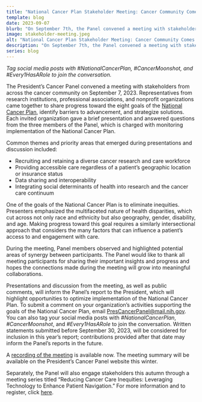 ```yaml
---
title: "National Cancer Plan Stakeholder Meeting: Cancer Community Comes Together to Share Ideas for Progress"
template: blog
date: 2023-09-07
blurb: "On September 7th, the Panel convened a meeting with stakeholders from across the cancer community to highlight progress towards the National Cancer Plan’s goals and discuss opportunities for improvement. Check out our latest blog for a meeting recap and learn more about the Panel’s next steps."
image: stakeholder-meeting.jpeg
alt: "National Cancer Plan Stakeholder Meeting: Cancer Community Comes Together to Share Ideas for Progress"
description: "On September 7th, the Panel convened a meeting with stakeholders from across the cancer community to highlight progress towards the National Cancer Plan’s goals and discuss opportunities for improvement. Check out our latest blog for a meeting recap and learn more about the Panel’s next steps."
series: blog
---
```

<div>
<image-with-class
	className="float-right"
	imagewidth="45%"
	src="stakeholder-meeting.jpeg"
	alt="It has been remarkable to see what achievements we can make when our communities step up and lead together.  - Dr. Elizabeth M. Jafee, Panel Chair">
</image-with-class>
</div>

*Tag social media posts with #NationalCancerPlan, #CancerMoonshot, and #Every1HasARole to join the conversation.*

The President’s Cancer Panel convened a meeting with stakeholders from across the cancer community on September 7, 2023. Representatives from research institutions, professional associations, and nonprofit organizations came together to share progress toward the eight goals of the [National Cancer Plan](https://nationalcancerplan.cancer.gov/), identify barriers to advancement, and strategize solutions. Each invited organization gave a brief presentation and answered questions from the three members of the Panel, which is charged with monitoring implementation of the National Cancer Plan.

Common themes and priority areas that emerged during presentations and discussion included:
-	Recruiting and retaining a diverse cancer research and care workforce
-	Providing accessible care regardless of a patient’s geographic location or insurance status
-	Data sharing and interoperability
-	Integrating social determinants of health into research and the cancer care continuum

One of the goals of the National Cancer Plan is to eliminate inequities. Presenters emphasized the multifaceted nature of health disparities, which cut across not only race and ethnicity but also geography, gender, disability, and age. Making progress toward this goal requires a similarly intersectional approach that considers the many factors that can influence a patient’s access to and engagement with care.

During the meeting, Panel members observed and highlighted potential areas of synergy between participants. The Panel would like to thank all meeting participants for sharing their important insights and progress and hopes the connections made during the meeting will grow into meaningful collaborations.

Presentations and discussion from the meeting, as well as public comments, will inform the Panel’s report to the President, which will highlight opportunities to optimize implementation of the National Cancer Plan. To submit a comment on your organization’s activities supporting the goals of the National Cancer Plan, email [PresCancerPanel@mail.nih.gov](mailto:PresCancerPanel@mail.nih.gov). You can also tag your social media posts with *#NationalCancerPlan*, *#CancerMoonshot*, and *#Every1HasARole* to join the conversation. Written statements submitted before September 30, 2023, will be considered for inclusion in this year’s report; contributions provided after that date may inform the Panel’s reports in the future.

A [recording of the meeting](https://nci.rev.vbrick.com/#/videos/ca9bf067-ba4f-4dbe-a2fe-e4ad79068adc) is available now. The meeting summary will be available on the President’s Cancer Panel website this winter.

Separately, the Panel will also engage stakeholders this autumn through a meeting series titled “Reducing Cancer Care Inequities: Leveraging Technology to Enhance Patient Navigation.” For more information and to register, click [here](/reports/2023/inequities/).

